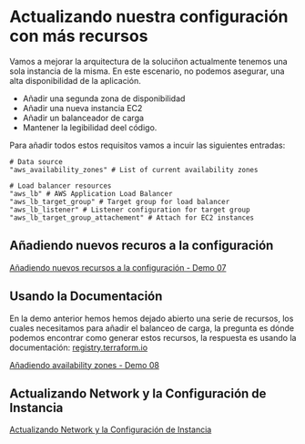# Actualizando nuestra configuración con más recursos

Vamos a mejorar la arquitectura de la soluciñon actualmente tenemos una sola instancia de la misma. En este escenario, no podemos asegurar, una alta disponibilidad de la aplicación.

* Añadir una segunda zona de disponibilidad
* Añadir una nueva instancia EC2
* Añadir un balanceador de carga
* Mantener la legibilidad deel código.

Para añadir todos estos requisitos vamos a incuir las siguientes entradas:

```
# Data source
"aws_availability_zones" # List of current availability zones

# Load balancer resources
"aws_lb" # AWS Application Load Balancer
"aws_lb_target_group" # Target group for load balancer
"aws_lb_listener" # Listener configuration for target group
"aws_lb_target_group_attachement" # Attach for EC2 instances
```

## Añadiendo nuevos recuros a la configuración

[Añadiendo nuevos recursos a la configuración - Demo 07](07-demo.md)

## Usando la Documentación

En la demo anterior hemos hemos dejado abierto una serie de recursos, los cuales necesitamos para añadir el balanceo de carga, la pregunta es dónde podemos encontrar como generar estos recursos, la respuesta es usando la documentación: [registry.terraform.io](https://registry.terraform.io/)

[Añadiendo availability zones - Demo 08](08-demo.md)

## Actualizando Network y la Configuración de Instancia

[Actualizando Network y la Configuración de Instancia](09-demo.md)